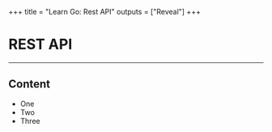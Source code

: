 +++
title = "Learn Go: Rest API"
outputs = ["Reveal"]
+++

# REST API

---

## Content

- One
- Two
- Three